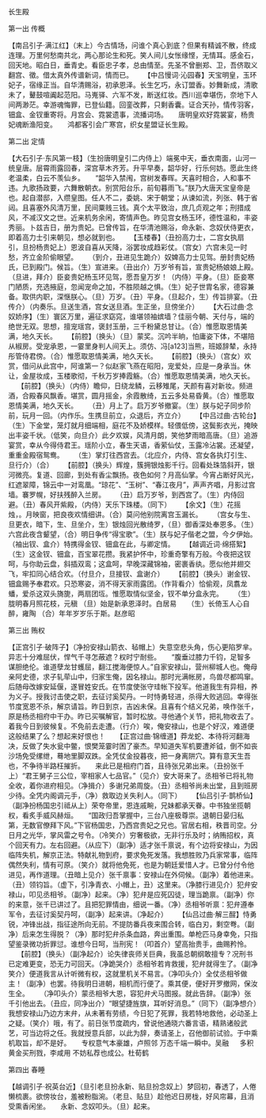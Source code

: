 <!-- { "loadSidebar": true } -->
长生殿

第一出 传概

【南吕引子·满江红】（末上）今古情场，问谁个真心到底？但果有精诚不散，终成连理。万里何愁南共北，两心那论生和死。笑人间儿女怅缘悭，无情耳。感金石，回天地。昭白日，垂青史。看臣忠子孝，总由情至。先圣不曾删郑、卫，吾侪取义翻宫、徵。借太真外传谱新词，情而已。
　
    【中吕慢词·沁园春】天宝明皇，玉环妃子，宿缘正当。自华清赐浴，初承恩泽。长生乞巧，永订盟香。妙舞新成，清歌未了，鼙鼓喧阗起范阳。马嵬驿、六军不发，断送红妆。西川巡幸堪伤，奈地下人间两渺茫。幸游魂悔罪，已登仙籍。回銮改葬，只剩香囊。证合天孙，情传羽客，钿盒、金钗重寄将。月宫会、霓裳遗事，流播词场。
　
    唐明皇欢好霓裳宴，杨贵妃魂断渔阳变。
　
    鸿都客引会广寒宫，织女星盟证长生殿。 

第二出 定情

【大石引子·东风第一枝】（生扮唐明皇引二内侍上）端冕中天，垂衣南面，山河一统皇唐。层霄雨露回春，深宫草木齐芳。升平早奏，韶华好，行乐何妨。愿此生终老温柔，白云不羡仙乡。
　
 “韶华入禁闱，宫树发春晖。天喜时相合，人和事不违。九歌扬政要，六舞散朝衣。别赏阳台乐，前旬暮雨飞。”朕乃大唐天宝皇帝是也。起自潜邸，入缵皇图。任人不二，委姚、宋于朝堂；从谏如流，列张、韩于省闼。且喜塞外风清万里，民间粟贱三钱。真个太平致治，庶几贞观之年；刑措成风，不减汉文之世。近来机务余闲，寄情声色。昨见宫女杨玉环，德性温和，丰姿秀丽。卜兹吉日，册为贵妃。已曾传旨，在华清池赐浴，命永新、念奴伏侍更衣，即着高力士引来朝见，想必就到也。
　
 【玉楼春】（丑扮高力士，二宫女执扇引，旦扮杨贵妃上）恩波自喜从天降，浴罢妆成趋彩仗。（宫女）六宫未见一时愁，齐立金阶偷眼望。
　
 （到介，丑进见生跪介）奴婢高力士见驾。册封贵妃杨氏，已到殿门。候旨。（生）宣进来。（丑出介）万岁爷有旨，宣贵妃杨娘娘上殿。（旦进，拜介）臣妾贵妃杨玉环见驾，愿吾皇万岁！（内侍）平身。（旦）臣妾寒门陋质，充选掖庭，忽闻宠命之加，不胜陨越之惧。（生）妃子世胄名家，德容兼备。取供内职，深惬朕心。（旦）万岁。（丑）平身。（旦起介，生）传旨排宴。（丑传介）（内奏乐。旦送生酒，宫女送旦酒。生正坐，旦傍坐介）
　
 【大石过曲·念奴娇序】（生）寰区万里，遍征求窈窕，谁堪领袖嫔墙？佳丽今朝、天付与，端的绝世无双。思想，擅宠瑶宫，褒封玉册，三千粉黛总甘让。（合）惟愿取恩情美满，地久天长。
　
 【前腔】（换头）（旦）蒙奖。沉吟半晌，怕庸姿下体，不堪陪从椒房。受宠承恩，一霎里身判人间天上。须仿、冯[a123]当熊，班姬辞辇，永持彤管侍君傍。（合）惟愿取恩情美满，地久天长。
　
 【前腔】（换头）（宫女）欢赏，借问从此宫中，阿谁第一？似赵家飞燕在昭阳，宠爱处，应是一身承当。休让，金屋妆成，玉楼歌彻，千秋万岁捧霞觞。（合）惟愿取恩情美满，地久天长。
　
 【前腔】（换头）（内侍）瞻仰，日绕龙鳞，云移雉尾，天颜有喜对新妆。频进酒，合殿春风飘香。堪赏，圆月摇金，余霞散绮，五云多处易昏黄。（合）惟愿取恩情美满，地久天长。
　
 （丑）月上了。启万岁爷撤宴。（生）朕与妃子同步阶前，玩月一回。（内作乐。生携旦前立，众退后，齐立介）
　
 【中吕过曲·古轮台】（生）下金堂，笼灯就月细端相，庭花不及娇模样。轻偎低傍，这鬓影衣光，掩映出丰姿千状。（低笑，向旦介）此夕欢娱，风清月朗，笑他梦雨暗高唐。（旦）追游宴赏，幸从今得侍君王。瑶阶小立，春生天语，香萦仙仗，玉露冷沾裳。还凝望，重重金殿宿鸳鸯。
　
 （生）掌灯往西宫去。（北应介，内侍、宫女各执灯引生、旦行介）（合）
　
 【前腔】（换头）辉煌，簇拥银烛影千行。回看处珠箔斜开，银河微亮。复道、回廊，到处有香尘飘扬。夜色如何？月高仙掌。今宵占断好风光，红遮翠障，锦云中一对鸾凰。“琼花”、“玉树”、“春江夜月”，声声齐唱，月影过宫墙。褰罗幌，好扶残醉入兰房。
　
 （丑）启万岁爷，到西宫了。（生）内侍回避。（丑）春风开紫殿，（内侍）天乐下珠楼。（同下）
　
 【余文】（生）花摇烛，。月映窗，把良夜欢情细讲。（合）莫问他别院离宫玉漏长。
　
 （宫女与生、旦更衣，暗下，生、旦坐介，生）银烛回光散绮罗，（旦）御香深处奉恩多。（生）六宫此夜含颦望，（合）明日争传“得宝歌”。（生）朕与妃子偕老之盟，今夕伊始。（袖出钗、盒介）特携得金钗、钿盒在此，与卿定情。
　
 【越调近词·绵搭絮】（生）这金钗、钿盒，百宝翠花攒。我紧护怀中，珍重奇擎有万般。今夜把这钗呵，与你助云盘，斜插双鸾；这盒呵，早晚深藏锦袖，密裹香纨。愿似他并翅交飞，牢扣同心结合欢。（付旦介，旦接钗、盒谢介）
　
 【前腔】（换头）谢金钗、钿盒赐予奉君欢。只恐寒姿，消不得天家雨露团。（作背看介）恰偷观，凤翥龙蟠，爱杀这双头旖旎，两扇团坘。惟愿取情似坚金，钗不单分盒永完。
　
 （生）胧明春月照花枝，元稹 （旦）始是新承恩泽时。白居易
　
 （生）长倚玉人心自醉，雍陶 （合）年年岁岁乐于斯。赵彦昭

第三出 贿权

【正宫引子·破阵子】（净扮安禄山箭衣、毡帽上）失意空悲头角，伤心更陷罗芈。异志十分难屈伏，悍气千寻怎蔽遮？权时宁耐些。
　
 “腹垂过膝力千钧，足智多谋胆绝伦。谁道孽龙甘蠖屈，翻江搅海便惊人。”自家安禄山，营州柳城人也。俺母亲阿史德，求子轧荦山中，归家生俺，因名禄山。那时光满帐房，鸟兽尽都鸣窜。后随母改嫁安延偃，遂冒姓安氏。在节度使张守珪帐下投军。他道我生有异相，养为义子。授我讨击使之职，去征讨奚契丹。一时恃勇轻进，杀得大败逃回。幸得张节度宽恩不杀，解京请旨。昨日到京，吉凶未保。且喜有个结义兄弟，唤作张千，原是杨丞相府中干办。昨已买嘱解官，暂时松放。寻他通个关节，把礼物收去了。着我今日到彼候复。不免前去走遭。（行介）唉，俺安禄山，也是个好汉，难道便这般结果了么？想起来好恨也！
　
 【正宫过曲·锦缠道】莽龙蛇、本待将河翻海决，反做了失水瓮中鳖，恨樊笼霎时困了豪杰。早知道失军机要遭斧钺，倒不如丧沙场免受缧绁，蓦地里脚双跌。全凭仗金投暮夜，把一身离阱穴。算有意天生吾也，不争待半路枉摧折。
　
 来此已是相府门首，且待张兄弟出来。（丑扮张千上）“君王舅子三公位，宰相家人七品官。”（见介）安大哥来了。丞相爷已将礼物全收，着你进府相见。（净揖介）多谢兄弟周旋。（丑）丞相爷尚未出堂，且到班房少待。全凭内阁调元手，（净）救取边关失利人。（同下）
　
 【仙吕引子·鹊桥仙】（副净扮杨国忠引祗从上）荣夸帝里，恩连戚畹，兄妹都承天眷。中书独坐揽朝权，看炙手威风赫烜。
　
 “国政归吾掌握中，三台八座极尊崇。退朝日晏归私第，无数官僚拜下风。”下官杨国忠，乃西宫贵妃之兄也。官居右相，秩晋司空。分日月之光华，掌风雷之号令。（冷笑介）穷奢极欲，无非行乐及时；纳贿招权，真个回天有力。左右回避。（从应下）（副净）适才张千禀说，有个边将安禄山，为因临阵失机，解京正法。特献礼物到府，要求免死发落。我想胜败乃兵家常事，临阵偶然失利，情有可原。（笑介）就将他免死，也是为朝廷爱惜人才。已曾分付令他进见，再作道理。（丑暗上见介）张千禀事：安禄山在外伺候。（副净）着他进来。（丑）领钧旨。（虚下，引净青衣、小帽上，丑）这里来。（净膝行进见介）犯弁安禄山，叩见丞相爷。（副净）起来。（净）犯弁是应死囚徒，理当跪禀。（副净）你的来意，张千已讲过了。且把犯罪情由，细说一番。（净）丞相爷听禀：犯弁遵奉军令，去征讨奚契丹呵，（副净）起来讲。（净起介）
　
 【仙吕过曲·解三酲】恃勇锐，冲锋出战，指征途所向无前。不提防番兵夜来围合转，临白刃，剩空弮。（副净）后来怎生得脱？（净）那时犯弁杀条血路，奔出重围。单枪匹马身幸免，只指望鉴录微功折罪愆。谁想今日呵，当刑宪！（叩首介）望高抬贵手，曲赐矜怜。
　
 【前腔】（换头）（副净起介）论失律丧师关巨典，我虽总朝纲敢擅专？况刑书已定难更变，恐无力可回天。（净跪哭介）丞相爷若肯救援，犯弁就得生了。（副净笑介）便道我言从计听微有权，这就里机关不易言。（净叩头介）全仗丞相爷做主！（副净）也罢。待我明日进朝，相机而行便了。乘其便，便好开罗撤网，保汝生全。
　
 （净叩头介）蒙丞相爷大恩，容犯弁犬马图报。就此告辞。（副净）张千引他出去。（丑应，同净出介）“眼望捷旌旗，耳听好消息。”（同下）（副净想介）我想安禄山乃边方末弁，从未著有劳绩，今日犯了死罪，我若特地救他，必动圣上之疑。（笑介）哦，有了。前日张节度疏内，曾说他通晓六番言语，精熟诸般武艺，可当边将之任。我就授意兵部，以此为辞，奏请圣上，召他御前试验。于中乘机取旨，却不是好。
　
 专权意气本豪雄，卢照邻 万态千端一瞬中。吴融
　
 多积黄金买刑戮，李咸用 不妨私荐也成公。杜荀鹤

第四出 春睡

【越调引子·祝英台近】（旦引老旦扮永新、贴旦扮念奴上）梦回初，春透了，人倦懒梳裹。欲傍妆台，羞被粉脂涴。（老旦、贴旦）趁他迟日房栊，好风帘幕，且消受熏香闲坐。
　
 永新、念奴叩头。（旦）起来。
　
